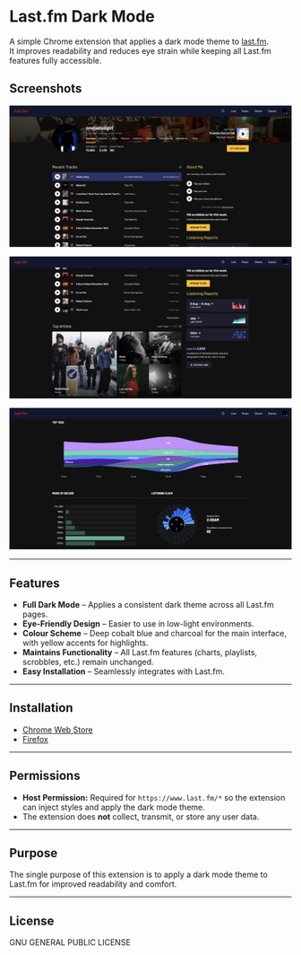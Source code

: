 # Last.fm Dark Mode

A simple Chrome extension that applies a dark mode theme to [last.fm](https://www.last.fm).  
It improves readability and reduces eye strain while keeping all Last.fm features fully accessible.  


## Screenshots

![](pictures/ss1.png)

![](pictures/ss2.png)

![](pictures/ss4.png)


---

## Features
- **Full Dark Mode** – Applies a consistent dark theme across all Last.fm pages.  
- **Eye-Friendly Design** – Easier to use in low-light environments.  
- **Colour Scheme** – Deep cobalt blue and charcoal for the main interface, with yellow accents for highlights.  
- **Maintains Functionality** – All Last.fm features (charts, playlists, scrobbles, etc.) remain unchanged.  
- **Easy Installation** – Seamlessly integrates with Last.fm.  

---

## Installation
- [Chrome Web Store](https://chromewebstore.google.com/detail/lastfm-dark-mode/mndngdcdliighjpomikpipjpplmnhmlc)
- [Firefox](https://addons.mozilla.org/en-GB/firefox/addon/last-fm-dark-mode/)

---

## Permissions
- **Host Permission:** Required for `https://www.last.fm/*` so the extension can inject styles and apply the dark mode theme.  
- The extension does **not** collect, transmit, or store any user data.  

---

## Purpose
The single purpose of this extension is to apply a dark mode theme to Last.fm for improved readability and comfort.  

---

## License
GNU GENERAL PUBLIC LICENSE
